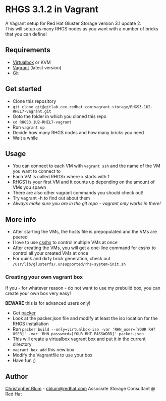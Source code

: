 # RHGS 3.1.2 in Vagrant

A Vagrant setup for Red Hat Gluster Storage version 3.1 update 2.  
This will setup as many RHGS nodes as you want with a number of bricks that you can define!  

## Requirements
* [Virtualbox](https://www.virtualbox.org/wiki/Downloads) or KVM
* [Vagrant](https://www.vagrantup.com/) (latest version)
* Git

## Get started
* Clone this repository
 * `git clone git@gitlab.cee.redhat.com:vagrant-storage/RHGS3.1U2-RHEL7-vagrant.git`
* Goto the folder in which you cloned this repo
 * `cd RHGS3.1U2-RHEL7-vagrant`
* Run `vagrant up`
* Decide how many RHGS nodes and how many bricks you need
* Wait a while

## Usage
* You can connect to each VM with `vagrant ssh` and the name of the VM you want to connect to
* Each VM is called RHGSx where x starts with 1
 * RHGS1 is your first VM and it counts up depending on the amount of VMs you spawn
* There are also other vagrant commands you should check out!
 * Try vagrant -h to find out about them
* *Always make sure you are in the git repo - vagrant only works in there!*

## More info
* After starting the VMs, the hosts file is prepopulated and the VMs are peered
* I love to use [csshx](https://www.outsideopen.com/csshx/) to control multiple VMs at once
 * After creating the VMs, you will get a one-line command for csshx to control all your created VMs at once
* For quick and dirty brick generation, check out `/usr/lib/glusterfs/.unsupported/rhs-system-init.sh`

### Creating your own vagrant box

If you - for whatever reason - do not want to use my prebuild box, you can create your own box very easy!  
  
**BEWARE** this is for advanced users only!

* Get [packer](https://www.packer.io/)
* Look at the packer.json file and modify at least the iso location for the RHGS installation
* Run `packer build --only=virtualbox-iso -var 'RHN_user=[YOUR RHT USER]' -var 'RHN_password=[YOUR RHT PASSWORD]' packer.json`
 * This will create a virtualbox vagrant box and put it in the current directory
* `vagrant box add` this new box
* Modify the Vagrantfile to use your box
* Have fun ;)

## Author
[Christopher Blum](mailto:cblum@redhat.com) - [cblum@redhat.com](mailto:cblum@redhat.com)
Associate Storage Consultant @ Red Hat